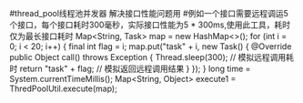 #thread_pool线程池并发器 
解决接口性能问题用
#例如一个接口需要远程调运5个接口，每个接口耗时300毫秒，实际接口性能为5 * 300ms,使用此工具，耗时仅为最长接口耗时
Map<String, Task> map = new HashMap<>();
		for (int i = 0; i < 20; i++) {
			final int flag = i;
			map.put("task" + i, new Task() {
				@Override
				public Object call() throws Exception {
					Thread.sleep(300); // 模拟远程调用耗时
					return "task" + flag; // 模拟返回远程调用结果
				}
			});
		}
		long time = System.currentTimeMillis();
		Map<String, Object> execute1 = ThredPoolUtil.execute(map);
